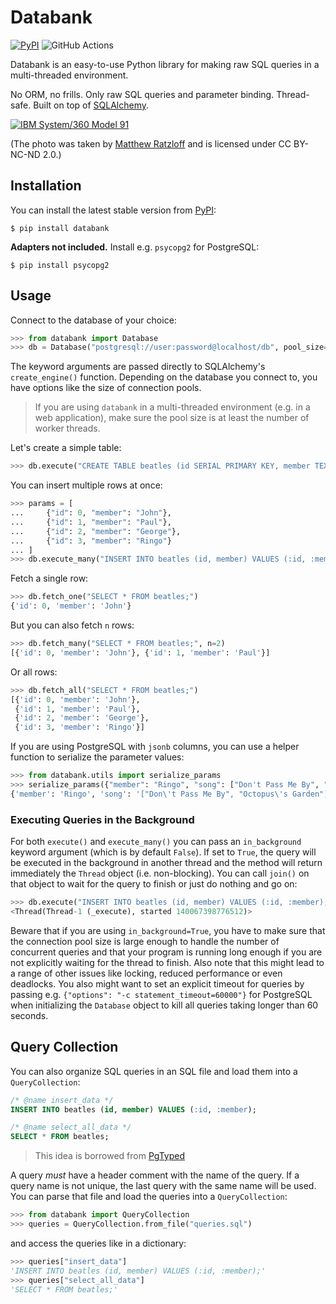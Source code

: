 # Databank

[![PyPI](https://img.shields.io/pypi/v/databank.svg)](https://pypi.org/project/databank) ![GitHub Actions](https://github.com/snapADDY/databank/actions/workflows/main.yml/badge.svg)

Databank is an easy-to-use Python library for making raw SQL queries in a multi-threaded environment.

No ORM, no frills. Only raw SQL queries and parameter binding. Thread-safe. Built on top of [SQLAlchemy](https://www.sqlalchemy.org/).

[![IBM System/360 Model 91](https://live.staticflickr.com/7328/9169294489_ba900907f1_b.jpg)](https://www.flickr.com/photos/mratzloff/9169294489/)

(The photo was taken by [Matthew Ratzloff](https://www.flickr.com/photos/mratzloff/) and is licensed under CC BY-NC-ND 2.0.)
## Installation

You can install the latest stable version from [PyPI](https://pypi.org/project/databank/):

```
$ pip install databank
```

**Adapters not included.** Install e.g. `psycopg2` for PostgreSQL:

```
$ pip install psycopg2
```

## Usage

Connect to the database of your choice:

```python
>>> from databank import Database
>>> db = Database("postgresql://user:password@localhost/db", pool_size=2)
```

The keyword arguments are passed directly to SQLAlchemy's `create_engine()` function. Depending on the database you connect to, you have options like the size of connection pools.

> If you are using `databank` in a multi-threaded environment (e.g. in a web application), make sure the pool size is at least the number of worker threads.

Let's create a simple table:

```python
>>> db.execute("CREATE TABLE beatles (id SERIAL PRIMARY KEY, member TEXT NOT NULL);")
```

You can insert multiple rows at once:

```python
>>> params = [
...     {"id": 0, "member": "John"},
...     {"id": 1, "member": "Paul"},
...     {"id": 2, "member": "George"},
...     {"id": 3, "member": "Ringo"}
... ]
>>> db.execute_many("INSERT INTO beatles (id, member) VALUES (:id, :member);", params)
```

Fetch a single row:

```python
>>> db.fetch_one("SELECT * FROM beatles;")
{'id': 0, 'member': 'John'}
```

But you can also fetch `n` rows:

```python
>>> db.fetch_many("SELECT * FROM beatles;", n=2)
[{'id': 0, 'member': 'John'}, {'id': 1, 'member': 'Paul'}]
```

Or all rows:

```python
>>> db.fetch_all("SELECT * FROM beatles;")
[{'id': 0, 'member': 'John'},
 {'id': 1, 'member': 'Paul'},
 {'id': 2, 'member': 'George'},
 {'id': 3, 'member': 'Ringo'}]
```

If you are using PostgreSQL with `jsonb` columns, you can use a helper function to serialize the parameter values:

```python
>>> from databank.utils import serialize_params
>>> serialize_params({"member": "Ringo", "song": ["Don't Pass Me By", "Octopus's Garden"]})
{'member': 'Ringo', 'song': '["Don\'t Pass Me By", "Octopus\'s Garden"]'}
```

### Executing Queries in the Background

For both `execute()` and `execute_many()` you can pass an `in_background` keyword argument (which is by default `False`). If set to `True`, the query will be executed in the background in another thread and the method will return immediately the `Thread` object (i.e. non-blocking). You can call `join()` on that object to wait for the query to finish or just do nothing and go on:

```python
>>> db.execute("INSERT INTO beatles (id, member) VALUES (:id, :member);", {"id": 4, "member": "Klaus"}, in_background=True)
<Thread(Thread-1 (_execute), started 140067398776512)>
```

Beware that if you are using `in_background=True`, you have to make sure that the connection pool size is large enough to handle the number of concurrent queries and that your program is running long enough if you are not explicitly waiting for the thread to finish. Also note that this might lead to a range of other issues like locking, reduced performance or even deadlocks. You also might want to set an explicit timeout for queries by passing e.g. `{"options": "-c statement_timeout=60000"}` for PostgreSQL when initializing the `Database` object to kill all queries taking longer than 60 seconds.


## Query Collection

You can also organize SQL queries in an SQL file and load them into a `QueryCollection`:

```sql
/* @name insert_data */
INSERT INTO beatles (id, member) VALUES (:id, :member);

/* @name select_all_data */
SELECT * FROM beatles;
```

> This idea is borrowed from [PgTyped](https://pgtyped.dev/docs/sql-file)

A query _must_ have a header comment with the name of the query. If a query name is not unique, the last query with the same name will be used. You can parse that file and load the queries into a `QueryCollection`:

```python
>>> from databank import QueryCollection
>>> queries = QueryCollection.from_file("queries.sql")
```

and access the queries like in a dictionary:

```python
>>> queries["insert_data"]
'INSERT INTO beatles (id, member) VALUES (:id, :member);'
>>> queries["select_all_data"]
'SELECT * FROM beatles;'
```
